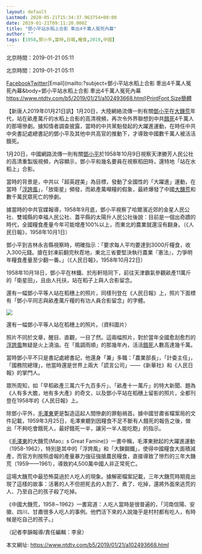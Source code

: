 ```yaml
---
layout: default
Lastmod: 2020-05-21T15:34:37.963754+00:00
date: 2019-01-21T09:11:20.000Z
title: "鄧小平站水稻上合影 牽出4千萬人冤死內幕"
author: ""
tags: [1958,鄧小平,當時,日報,糧食,2019,中國]
---
```


北京時間：2019-01-21 05:11

北京時間：2019-01-21 05:11

[Facebook](https://www.facebook.com/sharer/sharer.php?u=https://www.ntdtv.com/b5/2019/01/21/a102493668.html)[Twitter](https://twitter.com/intent/tweet?text=%E9%84%A7%E5%B0%8F%E5%B9%B3%E7%AB%99%E6%B0%B4%E7%A8%BB%E4%B8%8A%E5%90%88%E5%BD%B1++%E7%89%BD%E5%87%BA4%E5%8D%83%E8%90%AC%E4%BA%BA%E5%86%A4%E6%AD%BB%E5%85%A7%E5%B9%95&url=https://www.ntdtv.com/b5/2019/01/21/a102493668.html&via=ntdchinese)[Email](mailto:?subject=鄧小平站水稻上合影 牽出4千萬人冤死內幕&body=鄧小平站水稻上合影 牽出4千萬人冤死內幕 https://www.ntdtv.com/b5/2019/01/21/a102493668.html)[Print](#Print)[Font Size](javascript:void(0))[簡體](https://www.ntdtv.com/gb/2019/01/21/a102493668.html)

【新唐人2019年01月21日訊】1月20日，大陸網絡流傳一則有關[鄧小平](https://www.ntdtv.com/b5/鄧小平.htm)在[大饑荒](https://www.ntdtv.com/b5/大饑荒.htm)年代，站在畝產萬斤的水稻上合影的高清視頻，再次令外界聯想到中共[餓死](https://www.ntdtv.com/b5/餓死.htm)4千萬人的那場慘劇。據知情者調查披露，當時的中共黨魁發起的大躍進運動，在時任中共中央書記處總書記的鄧小平及其他中共高官的推動下，才導致中國數千萬人被活活餓死。

1月20日，中國網路流傳一則有關[鄧小平](https://www.ntdtv.com/b5/鄧小平.htm)於1958年10月9日視察天津勝芳人民公社的高清重製版視頻，內容顯示，鄧小平和幾名要員在視察稻田時，還特地「站在水稻上」合影。

當時的背景是，中共以「超英趕美」為目標，發動了全國性的「大躍進」運動，在當時「[浮誇風](https://www.ntdtv.com/b5/浮誇風.htm)」，「放衛星」頻發，而畝產萬噸糧的假象，最終爆發了中國[大饑荒](https://www.ntdtv.com/b5/大饑荒.htm)和數千萬民眾死亡的慘劇。

據當時的中共官媒報導，1958年9月底，鄧小平視察了哈爾濱近郊的金星人民公社、雙城縣的幸福人民公社、蓋平縣的太陽升人民公社後說：目前是一個出奇蹟的時代，全國糧食產量今年可能增產100%以上，而東北的農業就還沒有翻身。（《人民日報》，1958年10月1日）

鄧小平到吉林永吉縣視察時，明確指示：「要求每人平均要達到3000斤糧食，收入300元錢。搶在封凍前翻完秋茬地，東北三省要堅決執行農業『憲法』，力爭明年糧食產量至少翻一番。」（《人民日報》，1958年10月22日）

1958年10月18日，鄧小平在林鐵、於彤軒陪同下，前往天津霸氣參觀畝產11萬斤的「衛星田」，且由人托扶，站在稻子上與人合影留念。

還有一幅鄧小平等人站在稻穗上的照片，同樣刊登在《人民日報》上，照片下面標有「鄧小平同志與畝產萬斤糧的有功人員合影留念」的字體。

[![](https://images.weserv.nl/?url=https%3A//i.ntdtv.com/assets/uploads/2019/01/2540311664831282676-600x800.jpg)](https://i.ntdtv.com/assets/uploads/2019/01/2540311664831282676.jpg)

還有一幅鄧小平等人站在稻穗上的照片。（資料圖片）  

照片不同於文章，醒目、直觀，一目了然。這兩幅照片，對於當年全國愈刮愈烈的[浮誇風](https://www.ntdtv.com/b5/浮誇風.htm)無疑是火上澆油。在「風調雨順」的那幾年內，活活[餓死](https://www.ntdtv.com/b5/餓死.htm)人數高達幾千萬。

當時鄧小平不只是書記處總書記，他還身「兼」多職：「農業部長」，「計委主任」，「國務院總理」，他當時還是世界上兩大「謊言公司」——《新華社》和《人民日報》的掌門人。

眾所周知，如「早稻畝產三萬六千九百多斤」、「畝產十一萬斤」的特大新聞、題為《人有多大膽，地有多大產》的奇文，以及鄧小平站在稻穗上留影的照片，全都刊登在1958年的《人民日報》上。

除鄧小平外，[毛澤東](https://www.ntdtv.com/b5/毛澤東.htm)更是製造這起人間慘劇的罪魁禍首。據中國甘肅省檔案局的文件記載，1959年3月25日，毛澤東聽到因糧食不足不斷有人餓死的報告之後，做出「不夠吃會餓死人，最好餓死一半，讓另一半人能吃飽」的指示。

《[毛澤東](https://www.ntdtv.com/b5/毛澤東.htm)的大饑荒(Mao』s Great Famine)》一書中稱，毛澤東掀起的大躍進運動（1958-1962），特別是其中的「浮誇風」和「大鍊鋼鐵」，使得中國糧食大面積減產，而官方則按照虛報的產量暴力強征強搶農民糧食，直接導致了慘烈的三年大饑荒（1959——1961），導致約4,500萬中國人非正常死亡。

這場大饑荒中最恐怖莫過於人吃人的現象。據解密檔案記載，三年大饑荒時期竟出現了這樣的故事：活著的人不但把死去的人割了、煮了、吃掉，還將外面來逃荒的人、乃至自己的孩子殺了吃掉。

《中國大饑荒，1958∼1962》一書寫道：人吃人當時是很普遍的，「河南信陽、安徽、四川、甘肅很多人吃人的事例。他們活下來的人說幾乎是村村都有吃人，有時候是吃自己的孩子。」

（記者李韻報導/責任編輯：李泉）

本文網址: https://www.ntdtv.com/b5/2019/01/21/a102493668.html

